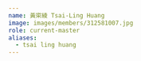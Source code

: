 ```yaml
---
name: 黃寀綾 Tsai-Ling Huang 
image: images/members/312581007.jpg 
role: current-master
aliases:
  - tsai ling huang
---
```

